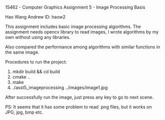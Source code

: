 15462 - Computer Graphics Assignment 5 - Image Processing Basis

Hao Wang
Andrew ID: haow2


This assignment includes basic image processing algorithms.
The assignment needs opencv library to read images, I wrote algorithms
by my own without using any libraries.

Also compared the performance among algorithms with similar functions in the same image.


Procedures to run the project:
1) mkdir build && cd build
2) cmake ..
3) make
4) ./asst5_imageprocessing ../images/image1.jpg

After successfully run the image, just press any key to go to next scene.


PS: It seems that it has some problem to read .png files, but it works on JPG, jpg, bmp etc.